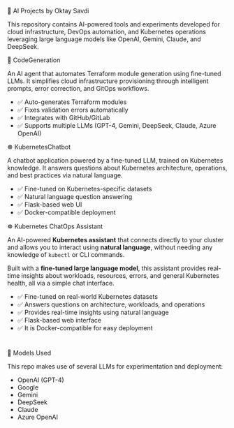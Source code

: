 🤖 AI Projects by Oktay Savdi

This repository contains AI-powered tools and experiments developed for cloud infrastructure, DevOps automation, and Kubernetes operations leveraging large language models like OpenAI, Gemini, Claude, and DeepSeek.

🔨 CodeGeneration

An AI agent that automates Terraform module generation using fine-tuned LLMs. It simplifies cloud infrastructure provisioning through intelligent prompts, error correction, and GitOps workflows.

 - ✅ Auto-generates Terraform modules 
 - ✅ Fixes validation errors automatically 
 - ✅ Integrates with GitHub/GitLab 
 - ✅ Supports multiple LLMs (GPT-4, Gemini, DeepSeek, Claude, Azure OpenAI)

☸️ KubernetesChatbot

A chatbot application powered by a fine-tuned LLM, trained on Kubernetes knowledge. It answers questions about Kubernetes architecture, operations, and best practices via natural language.

 - ✅ Fine-tuned on Kubernetes-specific datasets
 - ✅ Natural language question answering
 - ✅ Flask-based web UI
 - ✅ Docker-compatible deployment

☸️ Kubernetes ChatOps Assistant

An AI-powered **Kubernetes assistant** that connects directly to your cluster and allows you to interact using **natural language**, without needing any knowledge of `kubectl` or CLI commands.

Built with a **fine-tuned large language model**, this assistant provides real-time insights about workloads, resources, errors, and general Kubernetes health, all via a simple chat interface.

- ✅ Fine-tuned on real-world Kubernetes datasets  
- ✅ Answers questions on architecture, workloads, and operations  
- ✅ Provides real-time insights using natural language  
- ✅ Flask-based web interface  
- ✅ It is Docker-compatible for easy deployment  

#
🧠 Models Used

This repo makes use of several LLMs for experimentation and deployment:

 - OpenAI (GPT-4) 
 - Google 
 - Gemini 
 - DeepSeek 
 - Claude 
 - Azure OpenAI
